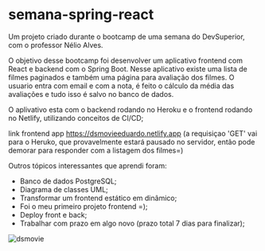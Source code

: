 # semana-spring-react

Um projeto criado durante o bootcamp de uma semana do DevSuperior, com o professor Nélio Alves.

O objetivo desse bootcamp foi desenvolver um aplicativo frontend com React e backend com o Spring Boot. Nesse aplicativo existe uma lista de filmes paginados e também uma página para avaliação dos filmes. O usuario entra com email e com a nota, é feito o cálculo da média das avaliações e tudo isso é salvo no banco de dados.

O aplivativo esta com o backend rodando no Heroku e o frontend rodando no Netlify, utilizando conceitos de CI/CD;

link frontend app https://dsmovieeduardo.netlify.app (a requisiçao 'GET' vai para o Heruko, que provavelmente estará pausado no servidor, então pode demorar para responder com a listagem dos filmes=)

Outros tópicos interessantes que aprendi foram:
- Banco de dados PostgreSQL;
- Diagrama de classes UML;
- Transformar um frontend estático em dinâmico;
- Foi o meu primeiro projeto frontend =);
- Deploy front e back;
- Trabalhar com prazo em algo novo (prazo total 7 dias para finalizar);


![dsmovie](https://user-images.githubusercontent.com/62108488/150452370-4c5b7f70-dc25-4aee-aa9a-df4cd7cb5604.png)
